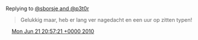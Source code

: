Replying to [@sborsje and @p3t0r](https://twitter.com/sborsje/status/16720870269)

>  Gelukkig maar, heb er lang ver nagedacht en een uur op zitten typen\!

<img src="../../media/tweet.ico" width="12" /> [Mon Jun 21 20:57:21 +0000 2010](https://twitter.com/DromerDenker/status/16721011773)